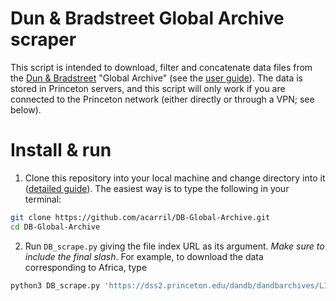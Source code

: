 # Dun & Bradstreet Global Archive scraper

This script is intended to download, filter and concatenate data files from the [Dun & Bradstreet](https://www.dnb.com/) "Global Archive" (see the [user guide](/D&BHistoricalGlobal-UserGuide.pdf)).
The data is stored in Princeton servers, and this script will only work if you are connected to the Princeton network (either directly or through a VPN; see below).

# Install & run

1. Clone this repository into your local machine and change directory into it ([detailed guide](https://docs.github.com/en/github/creating-cloning-and-archiving-repositories/cloning-a-repository)).
The easiest way is to type the following in your terminal:
```sh
git clone https://github.com/acarril/DB-Global-Archive.git
cd DB-Global-Archive
```
2. Run `DB_scrape.py` giving the file index URL as its argument. *Make sure to include the final slash*. For example, to download the data corresponding to Africa, type
```sh
python3 DB_scrape.py 'https://dss2.princeton.edu/dandb/dandbarchives/LINK/AF/'
```

